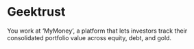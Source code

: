 # Geektrust

You work at ‘MyMoney’, a platform that lets investors track their consolidated portfolio value across equity, debt, and gold.
